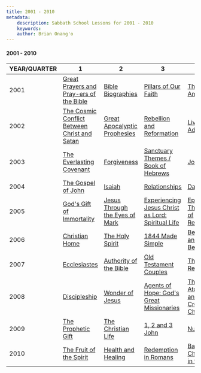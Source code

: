 ```yaml
---
title: 2001 - 2010
metadata:
    description: Sabbath School Lessons for 2001 - 2010
    keywords: 
    author: Brian Onang'o
---
```


#### 2001 - 2010

YEAR/QUARTER |   1  | 2| 3| 4
-------------|------------|---|--|---
2001 | [Great Prayers and  Pray-ers of the Bible](/2001-2010/2001/quarter1) | [Bible Biographies](/2001-2010/2001/quarter2) | [Pillars of Our Faith](/2001-2010/2001/quarter3) | [The Book of Amos](/2001-2010/2001/quarter4) |
2002 | [The Cosmic Conflict Between Christ and Satan](/2001-2010/2002/quarter1) | [Great Apocalyptic Prophesies](/2001-2010/2002/quarter2) | [Rebellion and Reformation](/2001-2010/2002/quarter3) | [Living the Advent Hope](/2001-2010/2002/quarter4) |
2003 | [The Everlasting Covenant](/2001-2010/2003/quarter1) | [Forgiveness](/2001-2010/2003/quarter2) | [Sanctuary Themes / Book of Hebrews](/2001-2010/2003/quarter3) | [Jonah](/2001-2010/2003/quarter4) |
2004 | [The Gospel of John](/2001-2010/2004/quarter1) | [Isaiah](/2001-2010/2004/quarter2) | [Relationships](/2001-2010/2004/quarter3) | [Daniel](/2001-2010/2004/quarter4) |
2005 | [God's Gift of Immortality](/2001-2010/2005/quarter1) | [Jesus Through the Eyes of Mark](/2001-2010/2005/quarter2) | [Experiencing Jesus Christ as Lord: Spiritual Life](/2001-2010/2005/quarter3) | [Ephesians: The Gospel of Relationships](/2001-2010/2005/quarter4) |
2006 | [Christian Home](/2001-2010/2006/quarter1) | [The Holy Spirit](/2001-2010/2006/quarter2) | [1844 Made Simple](/2001-2010/2006/quarter3) | [Beginnings and Belongings](/2001-2010/2006/quarter4) |
2007 | [Ecclesiastes](/2001-2010/2007/quarter1) | [Authority of the Bible](/2001-2010/2007/quarter2) | [Old Testament Couples](/2001-2010/2007/quarter3) | [The Refiner's Fire](/2001-2010/2007/quarter4) |
2008 | [Discipleship](/2001-2010/2008/quarter1) | [Wonder of Jesus](/2001-2010/2008/quarter2) | [Agents of Hope: God's Great Missionaries](/2001-2010/2008/quarter3) | [The Atonement and The Cross of Christ](/2001-2010/2008/quarter4) |
2009 | [The Prophetic Gift](/2001-2010/2009/quarter1) | [The Christian Life](/2001-2010/2009/quarter2) | [1, 2 and 3 John](/2001-2010/2009/quarter3) | [Numbers](/2001-2010/2009/quarter4) |
2010 | [The Fruit of the Spirit](/2001-2010/2010/quarter1) | [Health and Healing](/2001-2010/2010/quarter2) | [Redemption in Romans](/2001-2010/2010/quarter3) | [Background Characters in the Bible](/2001-2010/2010/quarter4) |
